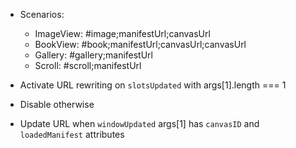 - Scenarios:
    * ImageView: #image;manifestUrl;canvasUrl
    * BookView: #book;manifestUrl;canvasUrl;canvasUrl
    * Gallery: #gallery;manifestUrl
    * Scroll: #scroll;manifestUrl

- Activate URL rewriting on `slotsUpdated` with args[1].length === 1
- Disable otherwise
- Update URL when `windowUpdated` args[1] has `canvasID` and `loadedManifest`
  attributes
